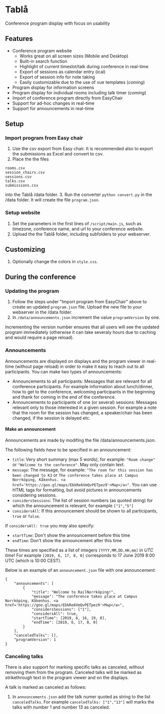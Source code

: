 # Tablå
Conference program display with focus on usability


## Features
* Conference program website 
	* Works great on all screen sizes (Mobile and Desktop)
	* Built-in search function
	* Highlight of current timeslot/talk during conference in real-time
	* Export of sessions as calendar entry (ical)
	* Export of session info for note taking
	* Easily customizable due to the use of vue templates (*coming*)
* Program display for information screens
* Program display for individual rooms including talk timer (*coming*)
* Import of conference program directly from EasyChair
* Support for ad-hoc changes in real-time
* Support for announcements in real-time

## Setup

### Import program from Easy chair

1. Use the csv export from Easy chair. It is recommended also to export the submissions as Excel and convert to csv.
2. Place the the files
```authors.csvrooms.csvsession_chairs.csvsessions.csvtalks.csv
submissions.csv
```
into the Tablå /data folder.
3. Run the converter `python convert.py` in the /data folder. It will create the file `program.json`.

### Setup website

1. Set the parameters in the first lines of `/script/main.js`, such as timezone, conference name, and url to your conference website.
2. Upload the the Tablå folder, including subfolders to your webserver.

## Customizing

1. Optionally change the colors in `style.css`.

## During the conference

### Updating the program

1. Follow the steps under "Import program from EasyChair" above to create an updated `program.json` file. Upload the new file to your webserver in the /data folder.
2. In `/data/announcements.json` increment the value `programVersion` by one. 

Incrementing the version number ensures that all users will see the updated program immediately (otherwise it can take severaly hours due to caching and would require a page reload).

### Announcements

Announcements are displayed on displays and the program viewer in real-time (without page reload) in order to make it easy to reach out to all participants. You can make two types of announcements:

* Announcements to all participants: Messages that are relevant for all conference participants. For example information about lunch/dinner, how to get to the conference, welcoming participants in the beginning and thank for coming in the end of the conference.
* Announcements to participants of one (or several) sessions: Messages relevant only to those interested in a given session. For example a note that the room for the session has changed, a speaker/chair has been changed, if the session is delayed etc.

#### Make an announcement

Announcements are made by modifing the file /data/announcements.json.

The following fields *have* to be specified in an announcement:

* `title`: Very short summary (max 5 words), for example: `"Room change"` or `"Welcome to the conference"`. May only contain text.
* `message`: The message, for example: `"The room for this session has been changed to K3` or `The conference takes place at Campus Norrköping, Kåkenhus. <a href='https://goo.gl/maps/EbkRe6VmQvPETpez9'>Map</a>"`. You can use HTML tags for formatting, but avoid pictures in announcements considering sessions.
* `considersSessions`: The list of session numbers (as quoted string) for which the announcement is relevant, for example `["1","5"]`
* `considersAll`: If this announcement should be shown to all participants, `true` or `false`.

If `considersAll: true` you *may* also specify:

* `startTime`: Don't show the announcement before this time
* `endTime`: Don't show the announcement after this time

These times are specified as a list of integers `[YYYY,MM,DD,HH,mm]` in *UTC time*!
For example `[2019, 6, 17, 8, 0]` corresponds to 17 June 2019 8:00 UTC (which is 10:00 CEST).

Below is an example of an `announcement.json` file with one announcement:

```
{
    "announcements": [
        {
            "title": "Welcome to RailNorrköping!",
            "message": "The conference takes place at Campus Norrköping, Kåkenhus. <a href='https://goo.gl/maps/EbkRe6VmQvPETpez9'>Map</a>",
            "considersSessions": ["1"],
            "considersAll": true,
            "startTime": [2019, 6, 16, 19, 0],
            "endTime": [2019, 6, 17, 8, 0]
        }
    ],
    "canceledTalks": [],
    "programVersion": 1
}
```

### Canceling talks

There is also support for marking specific talks as canceled, without removing them from the program. Canceled talks will be marked as strikethrough text in the program viewer and on the displays.

A talk is marked as canceled as follows:

1. In `announcements.json` add the talk numer quoted as string to the list `canceledTalks`. For example `canceledTalks: ["1","13"]` will marks the talks with number 1 and number 13 as canceled.
